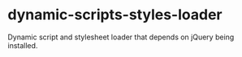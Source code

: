 # dynamic-scripts-styles-loader
Dynamic script and stylesheet loader that depends on jQuery being installed.
